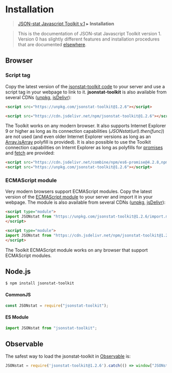 # Installation

> [JSON-stat Javascript Toolkit v.1](https://github.com/jsonstat/toolkit/blob/master/README.md) ▸ **Installation**

<blockquote>This is the documentation of JSON-stat Javascript Toolkit version 1. Version 0 has slightly different features and installation procedures that are documented <a href="https://github.com/badosa/JSON-stat/wiki/Installation">elsewhere</a>.</blockquote>

## Browser

### Script tag

Copy the latest version of the [jsonstat-toolkit code](https://raw.githubusercontent.com/jsonstat/toolkit/master/iife.js) to your server and use a script tag in your webpage to link to it. <strong>jsonstat-toolkit</strong> is also available from several CDNs ([unpkg](https://unpkg.com), [jsDelivr](https://www.jsdelivr.com/)):

```html
<script src="https://unpkg.com/jsonstat-toolkit@1.2.6"></script>
```

```html
<script src="https://cdn.jsdelivr.net/npm/jsonstat-toolkit@1.2.6"></script>
```

The Toolkit works on any modern browser. It also supports Internet Explorer 9 or higher as long as its connection capabilities (*JSONstat(url).then(func)*) are not used (and even older Internet Explorer versions as long as an [Array.isArray](https://developer.mozilla.org/en-US/docs/Web/JavaScript/Reference/Global_Objects/Array/isArray) polyfill is provided). It is also possible to use the Toolkit connection capabilities on Internt Explorer as long as polyfills for [promises](https://developer.mozilla.org/en-US/docs/Web/JavaScript/Reference/Global_Objects/Promise) and [fetch](https://developer.mozilla.org/en-US/docs/Web/API/Fetch_API) are provided:

```html
<script src="https://cdn.jsdelivr.net/combine/npm/es6-promise@4.2.8,npm/whatwg-fetch@3.0.0"></script>
<script src="https://unpkg.com/jsonstat-toolkit@1.2.6"></script>
```

### ECMAScript module

Very modern browsers support ECMAScript modules. Copy the latest version of the [ECMAScript module](https://raw.githubusercontent.com/jsonstat/toolkit/master/import.mjs) to your server and import it in your webpage. The module is also available from several CDNs ([unpkg](https://unpkg.com), [jsDelivr](https://www.jsdelivr.com/)):

```html
<script type="module">
import JSONstat from "https://unpkg.com/jsonstat-toolkit@1.2.6/import.mjs";
</script>
```

```html
<script type="module">
import JSONstat from "https://cdn.jsdelivr.net/npm/jsonstat-toolkit@1.2.6/import.mjs";
</script>
```

The Toolkit ECMAScript module works on any browser that support ECMAScript modules.

## Node.js

```
$ npm install jsonstat-toolkit
```

#### CommonJS

```js
const JSONstat = require("jsonstat-toolkit");
```

#### ES Module

```js
import JSONstat from "jsonstat-toolkit";
```

## Observable

The safest way to load the jsonstat-toolkit in [Observable](https://observablehq.com/) is:

```js
JSONstat = require('jsonstat-toolkit@1.2.6').catch(() => window["JSONstat"])
```
